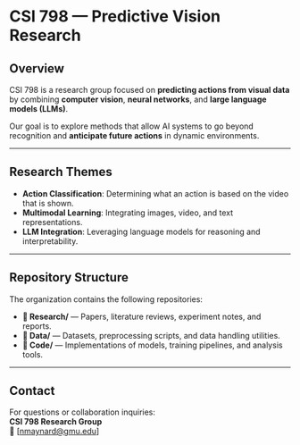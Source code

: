 # 
# CSI 798 — Predictive Vision Research

## Overview
CSI 798 is a research group focused on **predicting actions from visual data** by combining **computer vision**, **neural networks**, and **large language models (LLMs)**.

Our goal is to explore methods that allow AI systems to go beyond recognition and **anticipate future actions** in dynamic environments.

---

## Research Themes
- **Action Classification**: Determining what an action is based on the video that is shown.  
- **Multimodal Learning**: Integrating images, video, and text representations.  
- **LLM Integration**: Leveraging language models for reasoning and interpretability.  

---

## Repository Structure
The organization contains the following repositories:

- **📂 Research/** — Papers, literature reviews, experiment notes, and reports.  
- **📂 Data/** — Datasets, preprocessing scripts, and data handling utilities.  
- **📂 Code/** — Implementations of models, training pipelines, and analysis tools.  

---

## Contact
For questions or collaboration inquiries:  
**CSI 798 Research Group**  
📧 [nmaynard@gmu.edu]


